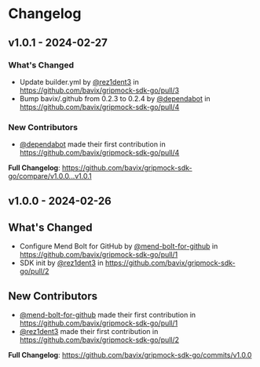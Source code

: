 # Changelog

## v1.0.1 - 2024-02-27

### What's Changed

* Update builder.yml by [@rez1dent3](https://github.com/rez1dent3) in https://github.com/bavix/gripmock-sdk-go/pull/3
* Bump bavix/.github from 0.2.3 to 0.2.4 by [@dependabot](https://github.com/dependabot) in https://github.com/bavix/gripmock-sdk-go/pull/4

### New Contributors

* [@dependabot](https://github.com/dependabot) made their first contribution in https://github.com/bavix/gripmock-sdk-go/pull/4

**Full Changelog**: https://github.com/bavix/gripmock-sdk-go/compare/v1.0.0...v1.0.1

## v1.0.0 - 2024-02-26

## What's Changed

* Configure Mend Bolt for GitHub by [@mend-bolt-for-github](https://github.com/mend-bolt-for-github) in https://github.com/bavix/gripmock-sdk-go/pull/1
* SDK init by [@rez1dent3](https://github.com/rez1dent3) in https://github.com/bavix/gripmock-sdk-go/pull/2

## New Contributors

* [@mend-bolt-for-github](https://github.com/mend-bolt-for-github) made their first contribution in https://github.com/bavix/gripmock-sdk-go/pull/1
* [@rez1dent3](https://github.com/rez1dent3) made their first contribution in https://github.com/bavix/gripmock-sdk-go/pull/2

**Full Changelog**: https://github.com/bavix/gripmock-sdk-go/commits/v1.0.0
